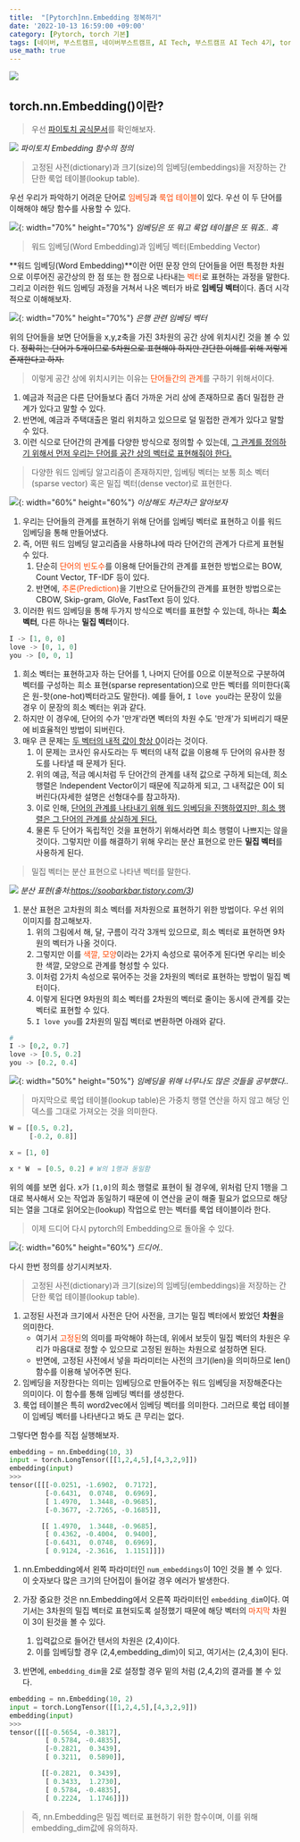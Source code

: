 ```yaml
---
title:  "[Pytorch]nn.Embedding 정복하기"
date: '2022-10-13 16:59:00 +09:00'
category: [Pytorch, torch 기본]
tags: [네이버, 부스트캠프, 네이버부스트캠프, AI Tech, 부스트캠프 AI Tech 4기, torch, Pytorch, gather, reshape, view]
use_math: true
---
```

![](https://user-images.githubusercontent.com/97590480/192314341-3ac916f5-4acb-4c84-83be-8c87543701e8.png)

## torch.nn.Embedding()이란?

> 우선 [파이토치 공식문서](https://pytorch.org/docs/stable/generated/torch.nn.Embedding.html#embedding)를 확인해보자.

![](/assets/img/2022-10-12/1.png)
*파이토치 Embedding 함수의 정의*

> 고정된 사전(dictionary)과 크기(size)의 임베딩(embeddings)을 저장하는 간단한 룩업 테이블(lookup table).

우선 우리가 파악하기 어려운 단어로 <font color='OrangeRed'>임베딩</font>과 <font color='OrangeRed'>룩업 테이블</font>이 있다. 우선 이 두 단어를 이해해야 해당 함수를 사용할 수 있다.

![](/assets/img/B/b4.png){: width="70%" height="70%"}
*임베딩은 또 뭐고 룩업 테이블은 또 뭐죠.. 흑*

> 워드 임베딩(Word Embedding)과 임베딩 벡터(Embedding Vector)

**워드 임베딩(Word Embedding)**이란 어떤 문장 안의 단어들을 어떤 특정한 차원으로 이루어진 공간상의 한 점 또는 한 점으로 나타내는 <font color='OrangeRed'>벡터</font>로 표현하는 과정을 말한다. 그리고 이러한 워드 임베딩 과정을 거쳐서 나온 벡터가 바로 **임베딩 벡터**이다. 좀더 시각적으로 이해해보자.

![](/assets/img/2022-10-12/2.png){: width="70%" height="70%"}
*은행 관련 임베딩 벡터*

위의 단어들을 보면 단어들을 x,y,z축을 가진 3차원의 공간 상에 위치시킨 것을 볼 수 있다. ~~정확히는 단어가 5개이므로 5차원으로 표현해야 하지만 간단한 이해를 위해 저렇게 존재한다고 하자.~~

> 이렇게 공간 상에 위치시키는 이유는 <font color='OrangeRed'>단어들간의 관계</font>를 구하기 위해서이다.

1. 예금과 적금은 다른 단어들보다 좀더 가까운 거리 상에 존재하므로 좀더 밀접한 관계가 있다고 말할 수 있다.
2. 반면에, 예금과 주택대출은 멀리 위치하고 있으므로 덜 밀접한 관계가 있다고 말할 수 있다.
3. 이런 식으로 단어간의 관계를 다양한 방식으로 정의할 수 있는데, <u>그 관계를 정의하기 위해서 먼저 우리는 단어를 공간 상의 벡터로 표현해줘야 한다.</u>

> 다양한 워드 임베딩 알고리즘이 존재하지만, 임베팅 벡터는 보통 희소 벡터(sparse vector) 혹은 밀집 벡터(dense vector)로 표현한다.

![](/assets/img/B/b8.png){: width="60%" height="60%"}
*이상해도 차근차근 알아보자*

1. 우리는 단어들의 관계를 표현하기 위해 단어를 임베딩 벡터로 표현하고 이를 워드 임베딩을 통해 만들어냈다.
2. 즉, 어떤 워드 임베딩 알고리즘을 사용하냐에 따라 단어간의 관계가 다르게 표현될 수 있다.
   1. 단순히 <font color='OrangeRed'>단어의 빈도수</font>를 이용해 단어들간의 관계를 표현한 방법으로는 BOW, Count Vector, TF-IDF 등이 있다.
   2. 반면에, <font color='OrangeRed'>추론(Prediction)</font>을 기반으로 단어들간의 관계를 표현한 방법으로는 CBOW, Skip-gram, GloVe, FastText 등이 있다.
3. 이러한 워드 임베딩을 통해 두가지 방식으로 벡터를 표현할 수 있는데, 하나는 **희소 벡터**, 다른 하나는 **밀집 벡터**이다.

```python
I -> [1, 0, 0]
love -> [0, 1, 0]
you -> [0, 0, 1]
```

   1. 희소 벡터는 표현하고자 하는 단어를 1, 나머지 단어를 0으로 이분적으로 구분하여 벡터를 구성하는 희소 표현(sparse representation)으로 만든 벡터를 의미한다(혹은 원-핫(one-hot)벡터라고도 말한다). 예를 들어, `I love you`라는 문장이 있을 경우 이 문장의 희소 벡터는 위과 같다.
   2. 하지만 이 경우에, 단어의 수가 '만개'라면 벡터의 차원 수도 '만개'가 되버리기 때문에 비효율적인 방법이 되버린다.
   3. 매우 큰 문제는 <u>두 벡터의 내적 값이 항상 0</u>이라는 것이다.
      1. 이 문제는 코사인 유사도라는 두 벡터의 내적 값을 이용해 두 단어의 유사한 정도를 나타낼 때 문제가 된다.
      2. 위의 예금, 적금 예시처럼 두 단어간의 관계를 내적 값으로 구하게 되는데, 희소 행렬은 Independent Vector이기 때문에 직교하게 되고, 그 내적값은 0이 되버린다(자세한 설명은 선형대수를 참고하자).
      3. 이로 인해, <u>단어의 관계를 나타내기 위해 워드 임베딩을 진행하였지만, 희소 행렬은 그 단어의 관계를 상실하게 된다.</u>
      4. 물론 두 단어가 독립적인 것을 표현하기 위해서라면 희소 행렬이 나쁘지는 않을 것이다. 그렇지만 이를 해결하기 위해 우리는 분산 표현으로 만든 **밀집 벡터**를 사용하게 된다.

> 밀집 벡터는 분산 표현으로 나타낸 벡터를 말한다.

![](/assets/img/2022-10-12/3.png)
*분산 표현(출처:https://soobarkbar.tistory.com/3)*

1. 분산 표현은 고차원의 희소 벡터를 저차원으로 표현하기 위한 방법이다. 우선 위의 이미지를 참고해보자.
   1. 위의 그림에서 해, 달, 구름이 각각 3개씩 있으므로, 희소 벡터로 표현하면 9차원의 벡터가 나올 것이다.
   2. 그렇지만 이를 <font color='OrangeRed'>색깔, 모양</font>이라는 2가지 속성으로 묶어주게 된다면 우리는 비슷한 색깔, 모양으로 관계를 형성할 수 있다.
   3. 이처럼 2가치 속성으로 묶어주는 것을 2차원의 벡터로 표현하는 방법이 밀집 벡터이다.
   4. 이렇게 된다면 9차원의 희소 벡터를 2차원의 벡터로 줄이는 동시에 관계를 갖는 벡터로 표현할 수 있다.
   5. `I love you`를 2차원의 밀집 벡터로 변환하면 아래와 같다.

```python
# 
I -> [0,2, 0.7]
love -> [0.5, 0.2]
you -> [0.2, 0.4]
```

![](/assets/img/B/b6.png){: width="50%" height="50%"}
*임베딩을 위해 너무나도 많은 것들을 공부했다..*

> 마지막으로 룩업 테이블(lookup table)은 가중치 행렬 연산을 하지 않고 해당 인덱스를 그대로 가져오는 것을 의미한다.

```python
W = [[0.5, 0.2],
     [-0.2, 0.8]]

x = [1, 0]

x * W  = [0.5, 0.2] # W의 1행과 동일함

```
위의 예를 보면 쉽다. x가 `[1,0]`의 희소 행렬로 표현이 될 경우에, 위처럼 단지 1행을 그대로 복사해서 오는 작업과 동일하기 때문에 이 연산을 굳이 해줄 필요가 없으므로 해당되는 열을 그대로 읽어오는(lookup) 작업으로 만는 벡터를 룩업 테이블이라 한다.

> 이제 드디어 다시 pytorch의 Embedding으로 돌아올 수 있다.

![](/assets/img/B/b2.png){: width="60%" height="60%"}
*드디어..*

다시 한번 정의를 상기시켜보자.

> 고정된 사전(dictionary)과 크기(size)의 임베딩(embeddings)을 저장하는 간단한 룩업 테이블(lookup table).

1. 고정된 사전과 크기에서 사전은 단어 사전을, 크기는 밀집 벡터에서 봤었던 **차원**을 의미한다.
   - 여기서 <font color='OrangeRed'>고정된</font>의 의미를 파악해야 하는데, 위에서 보듯이 밀집 벡터의 차원은 우리가 마음대로 정할 수 있으므로 고정된 원하는 차원으로 설정하면 된다.
   - 반면에, 고정된 사전에서 넣을 파라미터는 사전의 크기(len)을 의미하므로 len()함수를 이용해 넣어주면 된다.
2. 임베딩을 저장한다는 의미는 임베딩으로 만들어주는 워드 임베딩을 저장해준다는 의미이다. 이 함수를 통해 임베딩 벡터를 생성한다.
3. 룩업 테이블은 특히 word2vec에서 임베딩 벡터를 의미한다. 그러므로 룩업 테이블이 임베딩 벡터를 나타낸다고 봐도 큰 무리는 없다.

그렇다면 함수를 직접 실행해보자.

```python
embedding = nn.Embedding(10, 3)
input = torch.LongTensor([[1,2,4,5],[4,3,2,9]])
embedding(input)
>>>
tensor([[[-0.0251, -1.6902,  0.7172],
         [-0.6431,  0.0748,  0.6969],
         [ 1.4970,  1.3448, -0.9685],
         [-0.3677, -2.7265, -0.1685]],

        [[ 1.4970,  1.3448, -0.9685],
         [ 0.4362, -0.4004,  0.9400],
         [-0.6431,  0.0748,  0.6969],
         [ 0.9124, -2.3616,  1.1151]]])
```

1. nn.Embedding에서 왼쪽 파라미터인 `num_embeddings`이 10인 것을 볼 수 있다. 이 숫자보다 많은 크기의 단어집이 들어갈 경우 에러가 발생한다.
2. 가장 중요한 것은 nn.Embedding에서 오른쪽 파라미터인 `embedding_dim`이다. 여기서는 3차원의 밀집 벡터로 표현되도록 설정했기 때문에 해당 벡터의 <font color='OrangeRed'>마지막</font> 차원이 3이 된것을 볼 수 있다.
   1. 입력값으로 들어간 텐서의 차원은 (2,4)이다.
   2. 이를 임베딩할 경우 (2,4,embedding_dim)이 되고, 여기서는 (2,4,3)이 된다.

3. 반면에, `embedding_dim`을 2로 설정할 경우 밑의 처럼 (2,4,2)의 결과를 볼 수 있다.

```python
embedding = nn.Embedding(10, 2)
input = torch.LongTensor([[1,2,4,5],[4,3,2,9]])
embedding(input)
>>>
tensor([[[-0.5654, -0.3817],
         [ 0.5784, -0.4835],
         [-0.2821,  0.3439],
         [ 0.3211,  0.5890]],

        [[-0.2821,  0.3439],
         [ 0.3433,  1.2730],
         [ 0.5784, -0.4835],
         [ 0.2224,  1.1746]]])
```

> 즉, nn.Embedding은 밀집 벡터로 표현하기 위한 함수이며, 이를 위해 embedding_dim값에 유의하자.